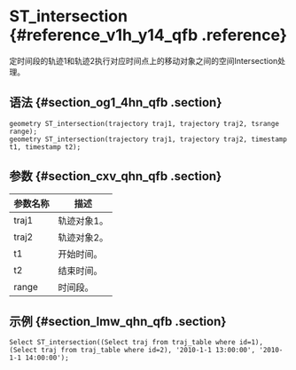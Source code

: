 # ST\_intersection {#reference_v1h_y14_qfb .reference}

定时间段的轨迹1和轨迹2执行对应时间点上的移动对象之间的空间Intersection处理。

## 语法 {#section_og1_4hn_qfb .section}

```
geometry ST_intersection(trajectory traj1, trajectory traj2, tsrange range);
geometry ST_intersection(trajectory traj1, trajectory traj2, timestamp t1, timestamp t2);
```

## 参数 {#section_cxv_qhn_qfb .section}

|参数名称|描述|
|----|--|
|traj1|轨迹对象1。|
|traj2|轨迹对象2。|
|t1|开始时间。|
|t2|结束时间。|
|range|时间段。|

## 示例 {#section_lmw_qhn_qfb .section}

```
Select ST_intersection((Select traj from traj_table where id=1), (Select traj from traj_table where id=2), '2010-1-1 13:00:00', '2010-1-1 14:00:00');
```

